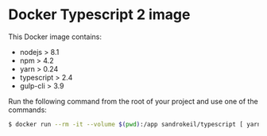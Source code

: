 # Docker Typescript 2 image
This Docker image contains:

* nodejs > 8.1
* npm > 4.2
* yarn > 0.24
* typescript > 2.4
* gulp-cli > 3.9

Run the following command from the root of your project and use one of the commands:

```bash
$ docker run --rm -it --volume $(pwd):/app sandrokeil/typescript [ yarn | npm | tsc | node ]
```
